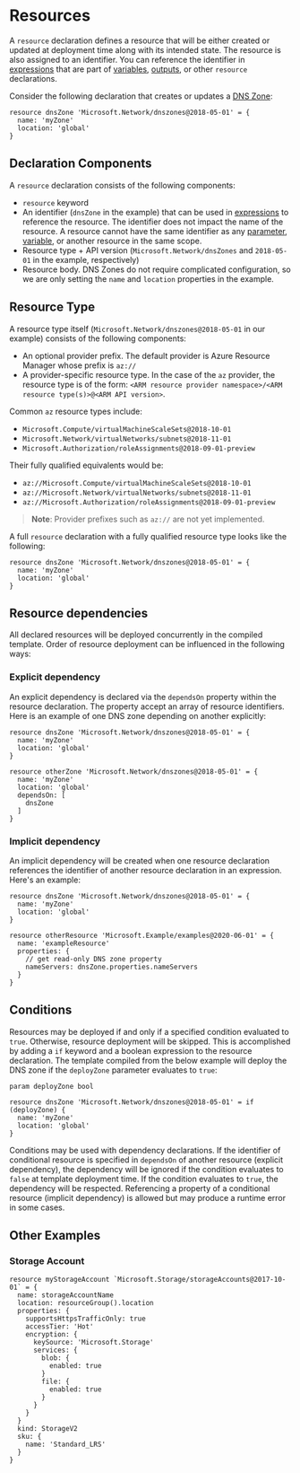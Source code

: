 # Resources
A `resource` declaration defines a resource that will be either created or updated at deployment time along with its intended state. The resource is also assigned to an identifier. You can reference the identifier in [expressions](./expressions.md) that are part of [variables](./variables.md), [outputs](./outputs), or other `resource` declarations.

Consider the following declaration that creates or updates a [DNS Zone](https://docs.microsoft.com/en-us/azure/dns/dns-zones-records):
```
resource dnsZone 'Microsoft.Network/dnszones@2018-05-01' = {
  name: 'myZone'
  location: 'global'
}
```

## Declaration Components
A `resource` declaration consists of the following components:
- `resource` keyword
- An identifier (`dnsZone` in the example) that can be used in [expressions](./expressions.md) to reference the resource. The identifier does not impact the name of the resource. A resource cannot have the same identifier as any [parameter](./parameters.md), [variable](./variables.md), or another resource in the same scope.
- Resource type + API version (`Microsoft.Network/dnsZones` and `2018-05-01` in the example, respectively)
- Resource body. DNS Zones do not require complicated configuration, so we are only setting the `name` and `location` properties in the example.


## Resource Type
A resource type itself (`Microsoft.Network/dnszones@2018-05-01` in our example) consists of the following components:
- An optional provider prefix. The default provider is Azure Resource Manager whose prefix is `az://`
- A provider-specific resource type. In the case of the `az` provider, the resource type is of the form: `<ARM resource provider namespace>/<ARM resource type(s)>@<ARM API version>`.

Common `az` resource types include:
- `Microsoft.Compute/virtualMachineScaleSets@2018-10-01`
- `Microsoft.Network/virtualNetworks/subnets@2018-11-01`
- `Microsoft.Authorization/roleAssignments@2018-09-01-preview`

Their fully qualified equivalents would be:
- `az://Microsoft.Compute/virtualMachineScaleSets@2018-10-01`
- `az://Microsoft.Network/virtualNetworks/subnets@2018-11-01`
- `az://Microsoft.Authorization/roleAssignments@2018-09-01-preview`

> **Note**: Provider prefixes such as `az://` are not yet implemented.

A full `resource` declaration with a fully qualified resource type looks like the following:
```
resource dnsZone 'Microsoft.Network/dnszones@2018-05-01' = {
  name: 'myZone'
  location: 'global'
}
```

## Resource dependencies
All declared resources will be deployed concurrently in the compiled template. Order of resource deployment can be influenced in the following ways:
### Explicit dependency
An explicit dependency is declared via the `dependsOn` property within the resource declaration. The property accept an array of resource identifiers. Here is an example of one DNS zone depending on another explicitly:
```
resource dnsZone 'Microsoft.Network/dnszones@2018-05-01' = {
  name: 'myZone'
  location: 'global'
}

resource otherZone 'Microsoft.Network/dnszones@2018-05-01' = {
  name: 'myZone'
  location: 'global'
  dependsOn: [
    dnsZone
  ]
}
```

### Implicit dependency
An implicit dependency will be created when one resource declaration references the identifier of another resource declaration in an expression. Here's an example:
```
resource dnsZone 'Microsoft.Network/dnszones@2018-05-01' = {
  name: 'myZone'
  location: 'global'
}

resource otherResource 'Microsoft.Example/examples@2020-06-01' = {
  name: 'exampleResource'
  properties: {
    // get read-only DNS zone property
    nameServers: dnsZone.properties.nameServers
  }
}
```

## Conditions
Resources may be deployed if and only if a specified condition evaluated to `true`. Otherwise, resource deployment will be skipped. This is accomplished by adding a `if` keyword and a boolean expression to the resource declaration. The template compiled from the below example will deploy the DNS zone if the `deployZone` parameter evaluates to `true`:
```
param deployZone bool

resource dnsZone 'Microsoft.Network/dnszones@2018-05-01' = if (deployZone) {
  name: 'myZone'
  location: 'global'
}
```

Conditions may be used with dependency declarations. If the identifier of conditional resource is specified in `dependsOn` of another resource (explicit dependency), the dependency will be ignored if the condition evaluates to `false` at template deployment time. If the condition evaluates to `true`, the dependency will be respected. Referencing a property of a conditional resource (implicit dependency) is allowed but may produce a runtime error in some cases.

## Other Examples

### Storage Account
```
resource myStorageAccount `Microsoft.Storage/storageAccounts@2017-10-01` = {
  name: storageAccountName
  location: resourceGroup().location
  properties: {
    supportsHttpsTrafficOnly: true
    accessTier: 'Hot'
    encryption: {
      keySource: 'Microsoft.Storage'
      services: {
        blob: {
          enabled: true
        }
        file: {
          enabled: true
        }
      }
    }
  }
  kind: StorageV2
  sku: {
    name: 'Standard_LRS'
  }
}
```
